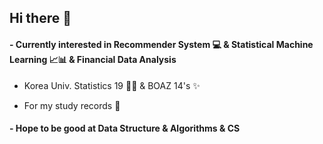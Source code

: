 ## Hi there 👋
#### - Currently interested in **Recommender System** 💻  & **Statistical Machine Learning** 📈📊 & Financial Data Analysis

- Korea Univ. Statistics 19 👩🏻 & BOAZ 14's ✨

- For my study records 🥰

#### - Hope to be good at Data Structure & Algorithms & CS

<!--
**daeunni/daeunni** is a ✨ _special_ ✨ repository because its `README.md` (this file) appears on your GitHub profile.

Here are some ideas to get you started:

- 🔭 I’m currently working on ...
- 🌱 I’m currently learning ...
- 👯 I’m looking to collaborate on ...
- 🤔 I’m looking for help with ...
- 💬 Ask me about ...
- 📫 How to reach me: ...
- 😄 Pronouns: ...
- ⚡ Fun fact: ...
-->
